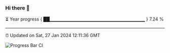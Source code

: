 ### Hi there 👋

⏳ Year progress { ██▁▁▁▁▁▁▁▁▁▁▁▁▁▁▁▁▁▁▁▁▁▁▁▁▁▁▁▁ } 7.24 %

---

⏰ Updated on Sat, 27 Jan 2024 12:11:36 GMT

![Progress Bar CI](https://github.com/Shyam-Makwana/GitHub-Actions-Demo/workflows/Progress%20Bar%20CI/badge.svg)
